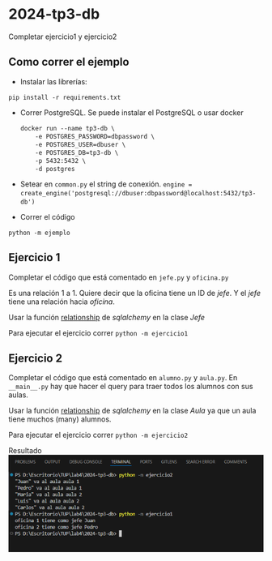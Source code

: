# 2024-tp3-db

Completar ejercicio1 y ejercicio2

## Como correr el ejemplo

* Instalar las librerías:

```
pip install -r requirements.txt
```

* Correr PostgreSQL. Se puede instalar el PostgreSQL o usar docker

  ```
  docker run --name tp3-db \
      -e POSTGRES_PASSWORD=dbpassword \
      -e POSTGRES_USER=dbuser \
      -e POSTGRES_DB=tp3-db \
      -p 5432:5432 \
      -d postgres
  ```
* Setear en `common.py` el string de conexión. `engine = create_engine('postgresql://dbuser:dbpassword@localhost:5432/tp3-db')`
* Correr el código

```
python -m ejemplo
```

## Ejercicio 1

Completar el código que está comentado en `jefe.py` y `oficina.py`

Es una relación 1 a 1. Quiere decir que la oficina tiene un ID de *jefe*. Y el *jefe* tiene una relación hacia *oficina*.

Usar la función [relationship](https://docs.sqlalchemy.org/en/20/orm/basic_relationships.html#one-to-one) de *sqlalchemy* en la clase *Jefe*

Para ejecutar el ejercicio correr `python -m ejercicio1`

## Ejercicio 2

Completar el código que está comentado en `alumno.py` y `aula.py`. En `__main__.py` hay que hacer el query para traer todos los alumnos con sus aulas.

Usar la función [relationship](https://docs.sqlalchemy.org/en/20/orm/basic_relationships.html#one-to-many) de *sqlalchemy* en la clase *Aula* ya que un aula tiene muchos (many) alumnos.

Para ejecutar el ejercicio correr `python -m ejercicio2`

Resultado
![Resultado de los dos ejercicios](TPquerys.png)
